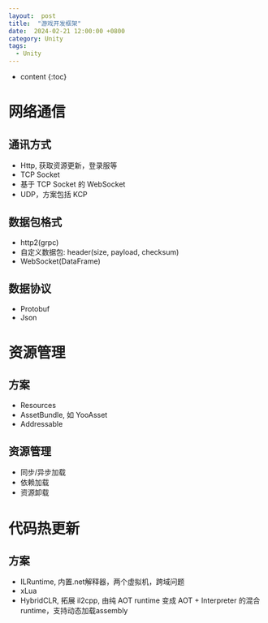 ```yaml
---
layout:  post
title:  "游戏开发框架"
date:  2024-02-21 12:00:00 +0800
category: Unity
tags:
  - Unity
---
```


* content
{:toc}

# 网络通信

## 通讯方式
* Http, 获取资源更新，登录服等
* TCP Socket
* 基于 TCP Socket 的 WebSocket
* UDP，方案包括 KCP

## 数据包格式
* http2(grpc)
* 自定义数据包: header(size, payload, checksum)
* WebSocket(DataFrame)

## 数据协议
* Protobuf
* Json

# 资源管理

## 方案

* Resources
* AssetBundle, 如 YooAsset
* Addressable

## 资源管理
* 同步/异步加载
* 依赖加载
* 资源卸载

# 代码热更新

## 方案

* ILRuntime, 内置.net解释器，两个虚拟机，跨域问题
* xLua
* HybridCLR, 拓展 il2cpp, 由纯 AOT runtime 变成 AOT + Interpreter 的混合runtime，支持动态加载assembly